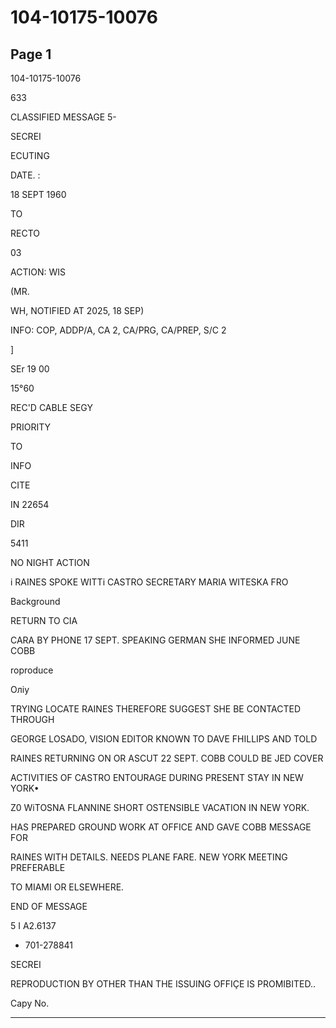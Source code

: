 # 104-10175-10076

## Page 1

104-10175-10076

633

CLASSIFIED MESSAGE 5-

SECREI

ECUTING

DATE. :

18 SEPT 1960

TO

RECTO

03

ACTION: WIS

(MR.

WH, NOTIFIED AT 2025, 18 SEP)

INFO: COP, ADDP/A, CA 2, CA/PRG, CA/PREP, S/C 2

]

SEr 19 00

15°60

REC'D CABLE SEGY

PRIORITY

TO

INFO

CITE

IN 22654

DIR

5411

NO NIGHT ACTION

i RAINES SPOKE WITTi CASTRO SECRETARY MARIA WITESKA FRO

Background

RETURN TO CIA

CARA BY PHONE 17 SEPT. SPEAKING GERMAN SHE INFORMED JUNE COBB

roproduce

Оліу

TRYING LOCATE RAINES THEREFORE SUGGEST SHE BE CONTACTED THROUGH

GEORGE LOSADO, VISION EDITOR KNOWN TO DAVE FHILLIPS AND TOLD

RAINES RETURNING ON OR ASCUT 22 SEPT. COBB COULD BE JED COVER

ACTIVITIES OF CASTRO ENTOURAGE DURING PRESENT STAY IN NEW YORK•

Z0 WiTOSNA FLANNINE SHORT OSTENSIBLE VACATION IN NEW YORK.

HAS PREPARED GROUND WORK AT OFFICE AND GAVE COBB MESSAGE FOR

RAINES WITH DETAILS. NEEDS PLANE FARE. NEW YORK MEETING PREFERABLE

TO MIAMI OR ELSEWHERE.

END OF MESSAGE

5 I A2.6137

+ 701-278841

SECREI

REPRODUCTION BY OTHER THAN THE ISSUING OFFIÇE IS PROMIBITED..

Capy No.

---

